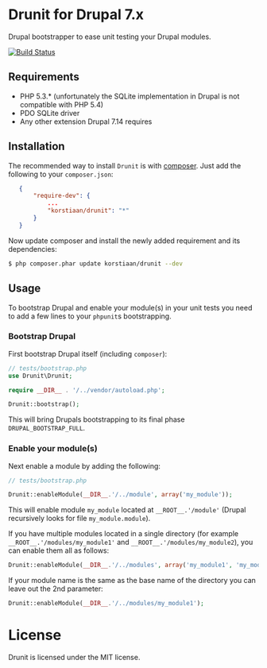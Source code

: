 # Drunit for Drupal 7.x

Drupal bootstrapper to ease unit testing your Drupal modules. 

[![Build Status](https://secure.travis-ci.org/korstiaan/drunit.png)](http://travis-ci.org/korstiaan/drunit)

## Requirements

* PHP 5.3.* (unfortunately the SQLite implementation in Drupal is not compatible with PHP 5.4)
* PDO SQLite driver
* Any other extension Drupal 7.14 requires

## Installation

The recommended way to install `Drunit` is with [composer](http://getcomposer.org). 
Just add the following to your `composer.json`:

```json
   {
       "require-dev": {
       	   ...
           "korstiaan/drunit": "*"
       }
   }
```

Now update composer and install the newly added requirement and its dependencies:

``` bash
$ php composer.phar update korstiaan/drunit --dev
```

## Usage

To bootstrap Drupal and enable your module(s) in your unit tests you need to add a few lines to your `phpunit`s bootstrapping.

### Bootstrap Drupal

First bootstrap Drupal itself (including `composer`):

```php
// tests/bootstrap.php
use Drunit\Drunit;

require __DIR__ . '/../vendor/autoload.php';

Drunit::bootstrap();
```

This will bring Drupals bootstrapping to its final phase `DRUPAL_BOOTSTRAP_FULL`.

### Enable your module(s)

Next enable a module by adding the following: 

```php
// tests/bootstrap.php

Drunit::enableModule(__DIR__.'/../module', array('my_module'));
```

This will enable module `my_module` located at `__ROOT__.'/module'` (Drupal recursively looks for file `my_module.module`).

If you have multiple modules located in a single directory (for example `__ROOT__.'/modules/my_module1'` and `__ROOT__.'/modules/my_module2`),
you can enable them all as follows:

```php
Drunit::enableModule(__DIR__.'/../modules', array('my_module1', 'my_module2'));
```

If your module name is the same as the base name of the directory you can leave out the 2nd parameter:

```php
Drunit::enableModule(__DIR__.'/../modules/my_module1');
```

# License

Drunit is licensed under the MIT license.
